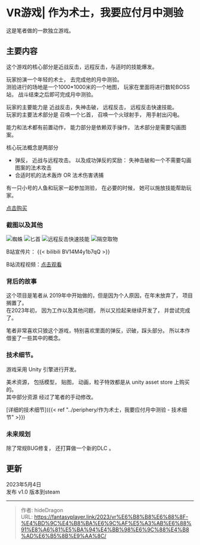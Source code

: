 # VR游戏| 作为术士，我要应付月中测验


这是笔者做的一款独立游戏。  

## 主要内容

这个游戏的核心部分是近战反击，远程反击，与适时的技能爆发。

玩家扮演一个年轻的术士， 去完成他的月中测验。  
测验进行的场地是一个1000*1000米的一个地图， 玩家在里面将进行数轮BOSS站， 战斗结束之后即可完成月中测验。

玩家的主要能力是 近战反击，失神击破， 远程反击， 远程反击快速技能。  
玩家的主要法术部分是 召唤一个匕首， 召唤一个火球射手， 用手射出闪电。  

能力和法术都有前置动作，  能力部分是依赖双手操作， 法术部分是需要勾画图案。

核心玩法概念是两部分
- 弹反， 近战与远程攻击。 以及成功弹反的奖励： 失神击破和一个不需要勾画图案的法术攻击
- 合适时机的法术轰炸 OR 法术伤害诱捕

有一只小号的人鱼和玩家一起参加测验， 在必要的时候， 她可以施放技能帮助玩家。 

[点击购买](https://store.steampowered.com/app/2391490/_/)  

### 截图以及其他

![蜘蛛](https://cdn.cloudflare.steamstatic.com/steam/apps/2391490/ss_2ce75a0bc5bcde76eca43d3ce47b7355cf6de1f6.1920x1080.jpg?t=1683256220)
![匕首](https://cdn.cloudflare.steamstatic.com/steam/apps/2391490/ss_e97bbbd2c4e76428eefd15d5ea2fa8099469727d.1920x1080.jpg?t=1683256220)
![远程反击快速技能](https://cdn.cloudflare.steamstatic.com/steam/apps/2391490/ss_ee505ddcec90e3d20f8850223d4cc5a2aeabfaf9.1920x1080.jpg?t=1683256220)
![隔空取物](https://cdn.cloudflare.steamstatic.com/steam/apps/2391490/ss_14be70e0b6002b70e7566f52e92c6170ce08834a.1920x1080.jpg?t=1683256220)

B站宣传片： 
{{< bilibili BV14M4y1b7qQ >}}


B站流程视频：[点击观看](https://www.bilibili.com/list/27285915?sid=3268591&spm_id_from=333.999.0.0&desc=1&oid=910761401&bvid=BV1GM4y1b7Qh)



### 背后的故事

这个项目是笔者从 2019年中开始做的，但是因为个人原因，在年末放弃了， 项目搁置了。  
在2023年初， 因为工作以及其他问题， 所以又捡起来继续开发了， 并尝试完成了。 

笔者非常喜欢只狼这个游戏，特别喜欢里面的弹反，识破，踩头部分。 所以本作借鉴了一些其中的概念。 

### 技术细节。
游戏采用 Unity 引擎进行开发。 

美术资源， 包括模型， 贴图， 动画，粒子特效都是从 unity asset store 上购买的。   
其中部分资源 经过了笔者的手动修改。

[详细的技术细节]({{< ref "../periphery/作为术士，我要应付月中测验 - 技术细节" >}})

### 未来规划

除了常规BUG修复， 还打算做一个新的DLC 。 

## 更新

2023年5月4日    
发布 v1.0 版本到steam



---

> 作者: hideDragon  
> URL: https://fantasyplayer.link/2023/vr%E6%B8%B8%E6%88%8F-%E4%BD%9C%E4%B8%BA%E6%9C%AF%E5%A3%AB%E6%88%91%E8%A6%81%E5%BA%94%E4%BB%98%E6%9C%88%E4%B8%AD%E6%B5%8B%E9%AA%8C/  

